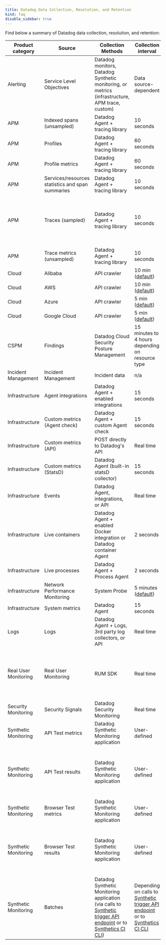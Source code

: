 ```yaml
---
title: Datadog Data Collection, Resolution, and Retention
kind: faq
disable_sidebar: true
---
```


Find below a summary of Datadog data collection, resolution, and retention:

| Product category | Source                                         | Collection Methods                                                                             | Collection interval      | Minimum Resolution    | Default Retention                                                                                  | 
|--------------------|----------------------------------------------|----------------------------------------------------------------------------------------------|---------------------|---------------------|--------------------------------------------------------------------------------------------|
|Alerting            |Service Level Objectives                      |Datadog monitors, Datadog Synthetic monitoring, or metrics (infrastructure, APM trace, custom)|Data source-dependent|Data source-dependent|7, 30, or 90 days (chosen by user in SLO configuration)                                     |
|APM                 |Indexed spans (unsampled)                     |Datadog Agent + tracing library                                                               |10 seconds           |1 millisecond        |Plan                                                                                        |
|APM                 |Profiles                                      |Datadog Agent + tracing library                                                               |60 seconds           |60 seconds           |7 days                                                                                      |
|APM                 |Profile metrics                               |Datadog Agent + tracing library                                                               |60 seconds           |60 seconds           |1 month                                                                                     |
|APM                 |Services/resources statistics and span summaries|Datadog Agent + tracing library                                                               |10 seconds           |10 seconds           |30 days                                                                                     |
|APM                 |Traces (sampled)                              |Datadog Agent + tracing library                                                               |10 seconds           |1 millisecond        |15 days. Viewed traces are retained long-term. See [Trace Storage][1] for details.               |
|APM                 |Trace metrics (unsampled)                     |Datadog Agent + tracing library                                                               |10 seconds           |1 second             |15 months                                                                                   |
|Cloud               |Alibaba                                       |API crawler                                                                                   |10 min ([default][2])     |1 min                |15 months                                                                                   |
|Cloud               |AWS                                           |API crawler                                                                                   |10 min ([default][2])     |1 min                |15 months                                                                                   |
|Cloud               |Azure                                         |API crawler                                                                                   |5 min ([default][2])      |1 min                |15 months                                                                                   |
|Cloud               |Google Cloud                                  |API crawler                                                                                   |5 min ([default][2])      |1 min                |15 months                                                                                   |
|CSPM                |Findings                              |Datadog Cloud Security Posture Management                                                                   |15 minutes to 4 hours depending on resource type            |1 minute        |15 months                                                                                   |
|Incident Management |Incident Management                           |Incident data                                                                                 |n/a                  |n/a                  |15 months                                                                                   |
|Infrastructure      |Agent integrations                            |Datadog Agent + enabled integrations                                                          |15 seconds           |1 second             |15 months                                                                                   |
|Infrastructure      |Custom metrics (Agent check)                  |Datadog Agent + custom Agent check                                                            |15 seconds           |1 second             |15 months                                                                                   |
|Infrastructure      |Custom metrics (API)                          |POST directly to Datadog's API                                                                |Real time            |1 second             |15 months                                                                                   |
|Infrastructure      |Custom metrics (StatsD)                       |Datadog Agent (built-in statsD collector)                                                     |15 seconds           |1 second             |15 months                                                                                   |
|Infrastructure      |Events                                        |Datadog Agent, integrations, or API                                                           |Real time            |1 second             |13 months                                                                                   |
|Infrastructure      |Live containers                               |Datadog Agent + enabled Docker integration or Datadog container Agent                         |2 seconds            |1 second             |36 hours                                                                                    |
|Infrastructure      |Live processes                                |Datadog Agent + Process Agent                                                                 |2 seconds            |1 second             |36 hours                                                                                    |
|Infrastructure      |Network Performance Monitoring                |System Probe                                                                                  |5 minutes ([default][2])  |1 min                |7 days                                                                                      |
|Infrastructure      |System metrics                                |Datadog Agent                                                                                 |15 seconds           |1 second             |15 months                                                                                   |
|Logs                |Logs                                          |Datadog Agent + Logs, 3rd party log collectors, or API                                        |Real time            |1 millisecond        |Plan                                                                                        |
|Real User Monitoring|Real User Monitoring                          |RUM SDK                                                                                       |Real time            |1 millisecond        |30 days for session, view, action and error events <br/>15 days for resource and long task events|
|Security Monitoring |Security Signals                              |Datadog Security Monitoring                                                                   |Real time            |1 millisecond        |15 months                                                                                   |
|Synthetic Monitoring|API Test metrics                              |Datadog Synthetic Monitoring application                                                       |User-defined         |1 min                |15 months                                                                                   |
|Synthetic Monitoring|API Test results                              |Datadog Synthetic Monitoring application                                                      |User-defined         |1 min                |Result seen in the UI by user: 15 months <br/> Result not seen in the UI by user: 2 months        |
|Synthetic Monitoring|Browser Test metrics                          |Datadog Synthetic Monitoring application                                                      |User-defined         |5 min                |15 months                                                                                   |
|Synthetic Monitoring|Browser Test results                          |Datadog Synthetic Monitoring application                                                      |User-defined         |5 min                |Result seen in the UI by user: 15 months <br/> Result not seen in the UI by user: 2 months        |
|Synthetic Monitoring|Batches                                       |Datadog Synthetic Monitoring application (via calls to [Synthetic trigger API endpoint][3] or to [Synthetics CI CLI][4])   |Depending on calls to [Synthetic trigger API endpoint][3] or to [Synthetics CI CLI][4]         |n/a                |15 days        |

[1]: /tracing/guide/trace_sampling_and_storage/?tab=java#trace-storage
[2]: /integrations/faq/cloud-metric-delay/#faster-metrics
[3]: https://www.npmjs.com/package/@datadog/datadog-ci
[4]: /synthetics/ci/?tab=apitest#trigger-tests-endpoint
